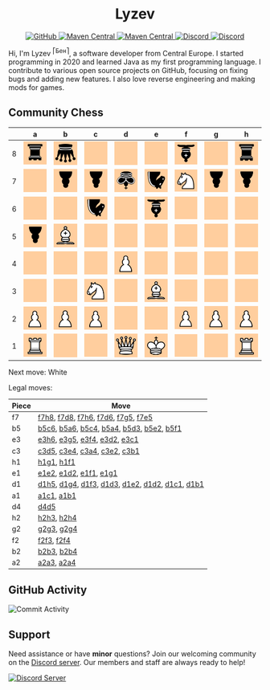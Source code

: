 <div align="center">
    <h1>Lyzev</h1>
    <a href="https://github.com/Lyzev">
        <img src="https://wsrv.nl/?url=https://cdn.jsdelivr.net/npm/@intergrav/devins-badges@3.2.0/assets/cozy-minimal/available/github_vector.svg&w=64&h=64" alt="GitHub">
    </a>
    <a href="https://lyzev.dev">
        <img src="https://wsrv.nl/?url=https://cdn.jsdelivr.net/npm/@intergrav/devins-badges@3.2.0/assets/cozy-minimal/documentation/website_vector.svg&w=64&h=64" alt="Maven Central">
    </a>
    <a href="https://central.sonatype.com/namespace/dev.lyzev.api">
        <img src="https://wsrv.nl/?url=https://cdn.jsdelivr.net/npm/@intergrav/devins-badges@3.2.0/assets/cozy-minimal/available/maven-central_vector.svg&w=64&h=64" alt="Maven Central">
    </a>
    <a href="https://lyzev.dev/discord">
        <img src="https://wsrv.nl/?url=https://cdn.jsdelivr.net/npm/@intergrav/devins-badges@3/assets/cozy-minimal/social/discord-plural_vector.svg&w=64&h=64" alt="Discord">
    </a>
    <a href="https://www.youtube.com/@lyzev">
        <img src="https://wsrv.nl/?url=https://cdn.jsdelivr.net/npm/@intergrav/devins-badges@3.2.0/assets/cozy-minimal/social/youtube-singular_vector.svg&w=64&h=64" alt="Discord">
    </a>
</div>

[//]: # (23, 08 Mon 2021, 20:00:00)

Hi, I'm Lyzev <sup>⎡Бен⎤</sup>, a software developer from Central Europe. I started programming in 2020 and learned Java as my first programming language. I contribute to various open source projects on GitHub, focusing on fixing bugs and adding new features. I also love reverse engineering and making mods for games.

## Community Chess

|   | a | b | c | d | e | f | g | h |
|---|---|---|---|---|---|---|---|---|
| 8 | ![r](chess/assets/img/black/down/tower.svg) | ![q](chess/assets/img/black/down/queen.svg) | ![Empty](chess/assets/img/empty.svg) | ![Empty](chess/assets/img/empty.svg) | ![Empty](chess/assets/img/empty.svg) | ![b](chess/assets/img/black/down/bishop.svg) | ![Empty](chess/assets/img/empty.svg) | ![r](chess/assets/img/black/down/tower.svg) |
| 7 | ![Empty](chess/assets/img/empty.svg) | ![p](chess/assets/img/black/down/pawn.svg) | ![p](chess/assets/img/black/down/pawn.svg) | ![k](chess/assets/img/black/down/king.svg) | ![n](chess/assets/img/black/down/horse.svg) | ![N](chess/assets/img/white/up/horse.svg) | ![p](chess/assets/img/black/down/pawn.svg) | ![p](chess/assets/img/black/down/pawn.svg) |
| 6 | ![Empty](chess/assets/img/empty.svg) | ![Empty](chess/assets/img/empty.svg) | ![n](chess/assets/img/black/down/horse.svg) | ![Empty](chess/assets/img/empty.svg) | ![b](chess/assets/img/black/down/bishop.svg) | ![Empty](chess/assets/img/empty.svg) | ![Empty](chess/assets/img/empty.svg) | ![Empty](chess/assets/img/empty.svg) |
| 5 | ![p](chess/assets/img/black/down/pawn.svg) | ![B](chess/assets/img/white/up/bishop.svg) | ![Empty](chess/assets/img/empty.svg) | ![Empty](chess/assets/img/empty.svg) | ![Empty](chess/assets/img/empty.svg) | ![Empty](chess/assets/img/empty.svg) | ![Empty](chess/assets/img/empty.svg) | ![Empty](chess/assets/img/empty.svg) |
| 4 | ![Empty](chess/assets/img/empty.svg) | ![Empty](chess/assets/img/empty.svg) | ![Empty](chess/assets/img/empty.svg) | ![P](chess/assets/img/white/up/pawn.svg) | ![Empty](chess/assets/img/empty.svg) | ![Empty](chess/assets/img/empty.svg) | ![Empty](chess/assets/img/empty.svg) | ![Empty](chess/assets/img/empty.svg) |
| 3 | ![Empty](chess/assets/img/empty.svg) | ![Empty](chess/assets/img/empty.svg) | ![N](chess/assets/img/white/up/horse.svg) | ![Empty](chess/assets/img/empty.svg) | ![B](chess/assets/img/white/up/bishop.svg) | ![Empty](chess/assets/img/empty.svg) | ![Empty](chess/assets/img/empty.svg) | ![Empty](chess/assets/img/empty.svg) |
| 2 | ![P](chess/assets/img/white/up/pawn.svg) | ![P](chess/assets/img/white/up/pawn.svg) | ![P](chess/assets/img/white/up/pawn.svg) | ![Empty](chess/assets/img/empty.svg) | ![Empty](chess/assets/img/empty.svg) | ![P](chess/assets/img/white/up/pawn.svg) | ![P](chess/assets/img/white/up/pawn.svg) | ![P](chess/assets/img/white/up/pawn.svg) |
| 1 | ![R](chess/assets/img/white/up/tower.svg) | ![Empty](chess/assets/img/empty.svg) | ![Empty](chess/assets/img/empty.svg) | ![Q](chess/assets/img/white/up/queen.svg) | ![K](chess/assets/img/white/up/king.svg) | ![Empty](chess/assets/img/empty.svg) | ![Empty](chess/assets/img/empty.svg) | ![R](chess/assets/img/white/up/tower.svg) |

Next move: White

Legal moves:

| Piece | Move |
|-------|------|
| f7 | [f7h8](https://github.com/Lyzev/Lyzev/issues/new?title=chess%7Cf7h8&body=Click+%27Create%27+to+submit+this+move.), [f7d8](https://github.com/Lyzev/Lyzev/issues/new?title=chess%7Cf7d8&body=Click+%27Create%27+to+submit+this+move.), [f7h6](https://github.com/Lyzev/Lyzev/issues/new?title=chess%7Cf7h6&body=Click+%27Create%27+to+submit+this+move.), [f7d6](https://github.com/Lyzev/Lyzev/issues/new?title=chess%7Cf7d6&body=Click+%27Create%27+to+submit+this+move.), [f7g5](https://github.com/Lyzev/Lyzev/issues/new?title=chess%7Cf7g5&body=Click+%27Create%27+to+submit+this+move.), [f7e5](https://github.com/Lyzev/Lyzev/issues/new?title=chess%7Cf7e5&body=Click+%27Create%27+to+submit+this+move.) |
| b5 | [b5c6](https://github.com/Lyzev/Lyzev/issues/new?title=chess%7Cb5c6&body=Click+%27Create%27+to+submit+this+move.), [b5a6](https://github.com/Lyzev/Lyzev/issues/new?title=chess%7Cb5a6&body=Click+%27Create%27+to+submit+this+move.), [b5c4](https://github.com/Lyzev/Lyzev/issues/new?title=chess%7Cb5c4&body=Click+%27Create%27+to+submit+this+move.), [b5a4](https://github.com/Lyzev/Lyzev/issues/new?title=chess%7Cb5a4&body=Click+%27Create%27+to+submit+this+move.), [b5d3](https://github.com/Lyzev/Lyzev/issues/new?title=chess%7Cb5d3&body=Click+%27Create%27+to+submit+this+move.), [b5e2](https://github.com/Lyzev/Lyzev/issues/new?title=chess%7Cb5e2&body=Click+%27Create%27+to+submit+this+move.), [b5f1](https://github.com/Lyzev/Lyzev/issues/new?title=chess%7Cb5f1&body=Click+%27Create%27+to+submit+this+move.) |
| e3 | [e3h6](https://github.com/Lyzev/Lyzev/issues/new?title=chess%7Ce3h6&body=Click+%27Create%27+to+submit+this+move.), [e3g5](https://github.com/Lyzev/Lyzev/issues/new?title=chess%7Ce3g5&body=Click+%27Create%27+to+submit+this+move.), [e3f4](https://github.com/Lyzev/Lyzev/issues/new?title=chess%7Ce3f4&body=Click+%27Create%27+to+submit+this+move.), [e3d2](https://github.com/Lyzev/Lyzev/issues/new?title=chess%7Ce3d2&body=Click+%27Create%27+to+submit+this+move.), [e3c1](https://github.com/Lyzev/Lyzev/issues/new?title=chess%7Ce3c1&body=Click+%27Create%27+to+submit+this+move.) |
| c3 | [c3d5](https://github.com/Lyzev/Lyzev/issues/new?title=chess%7Cc3d5&body=Click+%27Create%27+to+submit+this+move.), [c3e4](https://github.com/Lyzev/Lyzev/issues/new?title=chess%7Cc3e4&body=Click+%27Create%27+to+submit+this+move.), [c3a4](https://github.com/Lyzev/Lyzev/issues/new?title=chess%7Cc3a4&body=Click+%27Create%27+to+submit+this+move.), [c3e2](https://github.com/Lyzev/Lyzev/issues/new?title=chess%7Cc3e2&body=Click+%27Create%27+to+submit+this+move.), [c3b1](https://github.com/Lyzev/Lyzev/issues/new?title=chess%7Cc3b1&body=Click+%27Create%27+to+submit+this+move.) |
| h1 | [h1g1](https://github.com/Lyzev/Lyzev/issues/new?title=chess%7Ch1g1&body=Click+%27Create%27+to+submit+this+move.), [h1f1](https://github.com/Lyzev/Lyzev/issues/new?title=chess%7Ch1f1&body=Click+%27Create%27+to+submit+this+move.) |
| e1 | [e1e2](https://github.com/Lyzev/Lyzev/issues/new?title=chess%7Ce1e2&body=Click+%27Create%27+to+submit+this+move.), [e1d2](https://github.com/Lyzev/Lyzev/issues/new?title=chess%7Ce1d2&body=Click+%27Create%27+to+submit+this+move.), [e1f1](https://github.com/Lyzev/Lyzev/issues/new?title=chess%7Ce1f1&body=Click+%27Create%27+to+submit+this+move.), [e1g1](https://github.com/Lyzev/Lyzev/issues/new?title=chess%7Ce1g1&body=Click+%27Create%27+to+submit+this+move.) |
| d1 | [d1h5](https://github.com/Lyzev/Lyzev/issues/new?title=chess%7Cd1h5&body=Click+%27Create%27+to+submit+this+move.), [d1g4](https://github.com/Lyzev/Lyzev/issues/new?title=chess%7Cd1g4&body=Click+%27Create%27+to+submit+this+move.), [d1f3](https://github.com/Lyzev/Lyzev/issues/new?title=chess%7Cd1f3&body=Click+%27Create%27+to+submit+this+move.), [d1d3](https://github.com/Lyzev/Lyzev/issues/new?title=chess%7Cd1d3&body=Click+%27Create%27+to+submit+this+move.), [d1e2](https://github.com/Lyzev/Lyzev/issues/new?title=chess%7Cd1e2&body=Click+%27Create%27+to+submit+this+move.), [d1d2](https://github.com/Lyzev/Lyzev/issues/new?title=chess%7Cd1d2&body=Click+%27Create%27+to+submit+this+move.), [d1c1](https://github.com/Lyzev/Lyzev/issues/new?title=chess%7Cd1c1&body=Click+%27Create%27+to+submit+this+move.), [d1b1](https://github.com/Lyzev/Lyzev/issues/new?title=chess%7Cd1b1&body=Click+%27Create%27+to+submit+this+move.) |
| a1 | [a1c1](https://github.com/Lyzev/Lyzev/issues/new?title=chess%7Ca1c1&body=Click+%27Create%27+to+submit+this+move.), [a1b1](https://github.com/Lyzev/Lyzev/issues/new?title=chess%7Ca1b1&body=Click+%27Create%27+to+submit+this+move.) |
| d4 | [d4d5](https://github.com/Lyzev/Lyzev/issues/new?title=chess%7Cd4d5&body=Click+%27Create%27+to+submit+this+move.) |
| h2 | [h2h3](https://github.com/Lyzev/Lyzev/issues/new?title=chess%7Ch2h3&body=Click+%27Create%27+to+submit+this+move.), [h2h4](https://github.com/Lyzev/Lyzev/issues/new?title=chess%7Ch2h4&body=Click+%27Create%27+to+submit+this+move.) |
| g2 | [g2g3](https://github.com/Lyzev/Lyzev/issues/new?title=chess%7Cg2g3&body=Click+%27Create%27+to+submit+this+move.), [g2g4](https://github.com/Lyzev/Lyzev/issues/new?title=chess%7Cg2g4&body=Click+%27Create%27+to+submit+this+move.) |
| f2 | [f2f3](https://github.com/Lyzev/Lyzev/issues/new?title=chess%7Cf2f3&body=Click+%27Create%27+to+submit+this+move.), [f2f4](https://github.com/Lyzev/Lyzev/issues/new?title=chess%7Cf2f4&body=Click+%27Create%27+to+submit+this+move.) |
| b2 | [b2b3](https://github.com/Lyzev/Lyzev/issues/new?title=chess%7Cb2b3&body=Click+%27Create%27+to+submit+this+move.), [b2b4](https://github.com/Lyzev/Lyzev/issues/new?title=chess%7Cb2b4&body=Click+%27Create%27+to+submit+this+move.) |
| a2 | [a2a3](https://github.com/Lyzev/Lyzev/issues/new?title=chess%7Ca2a3&body=Click+%27Create%27+to+submit+this+move.), [a2a4](https://github.com/Lyzev/Lyzev/issues/new?title=chess%7Ca2a4&body=Click+%27Create%27+to+submit+this+move.) |


## GitHub Activity

![Commit Activity](https://lyzev.dev/assets/img/Lyzev.svg)

## Support

Need assistance or have **minor** questions? Join our welcoming community on
the [Discord server](https://lyzev.dev/discord). Our members and staff are always ready to help!

[![Discord Server](https://cdn.jsdelivr.net/npm/@intergrav/devins-badges@3/assets/cozy/social/discord-plural_vector.svg)](https://lyzev.dev/discord)
